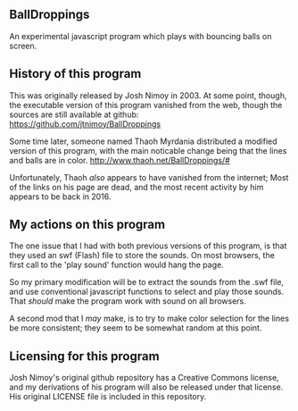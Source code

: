 ## BallDroppings
An experimental javascript program which plays with bouncing balls on screen.

##  History of this program

This was originally released by Josh Nimoy in 2003.
At some point, though, the executable version of this program vanished from the web,
though the sources are still available at github:
https://github.com/jtnimoy/BallDroppings

Some time later, someone named Thaoh Myrdania distributed a modified version of this program,
with the main noticable change being that the lines and balls are in color.
http://www.thaoh.net/BallDroppings/#

Unfortunately, Thaoh *also* appears to have vanished from the internet; 
Most of the links on his page are dead, and the most recent activity by him appears to be back in 2016.

##  My actions on this program
The one issue that I had with both previous versions of this program, is that they used
an swf (Flash) file to store the sounds.  On most browsers, the first call to the 'play sound' function
would hang the page.

So my primary modification will be to extract the sounds from the .swf file,
and use conventional javascript functions to select and play those sounds.
That *should* make the program work with sound on all browsers.

A second mod that I _may_ make, is to try to make color selection for the lines be more consistent;
they seem to be somewhat random at this point.

##  Licensing for this program
Josh Nimoy's original github repository has a Creative Commons license, 
and my derivations of his program will also be released under that license.
His original LICENSE file is included in this repository.
